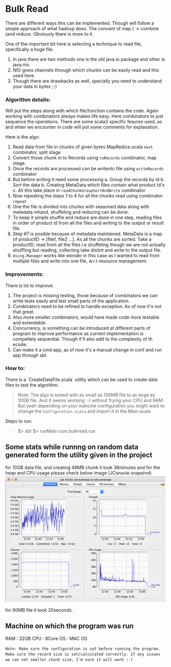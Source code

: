# Bulk Read

<p>There are different ways this can be implemented. Though will follow a simple approach of what hadoop does. The concent of map ( -> combine )and reduce. Obviously there is more to it. 
<p>One of the important bit here is selecting a technique to read file, specifically a huge file.

1. In java there are two methods one is the old java.io package and other is java.nio.
2. NIO gives channels through which chunks can be easily read and this used here.
3. Though there are drawbacks as well, specially you need to understand your data in bytes ;-)

### Algorithm details:
<p>Will put the steps along with which file/function contains the code. Again working with combinators always makes life easy. Here combinators to just sequence the operations.
There are some scala3 specific feaures used, as and when we encounter in code will put some comments for explanation.
<p>Here is the algo:

1. Read data from file in chunks of given bytes MapRedice.scala `next` combinator, split stage
2. Convert those chunk in to Records using `toRecords` combinator, map stage.
3. Once the records are processed can be writento file using `writeRecords` combinator
4. But before writing it need some processing
        a. Group the records by id
        b. Sort the data
        b. Creating MetaData which files contain what product Id's
        c. All this take place in `readChunkGroupSortAndWrite` combinator
5. Now repeating the steps 1 to 4 for all the chunks read using combinator `repeat`
6. One the file is divided into chunks with seasoned data along with metadata inhand, shuffeling and reducing can be done.
7. To keep it simple shuffle and reduce are done in one step, reading files in order of product id from all the files and writing to the output or result file.
8. Step #7 is posible because of metadata maintained. MetaData is a map of productID -> [file1, file2 ...]. As all the chunks are sorted. Take a productID, read from all the files i.e shuffeling though we are not actually shuffling but reading, collecting take distint and write to the output file.
9. `Using.Manager` works like wonder in this case as I wanted to read from multiple files and write into one file, w.r.t resource management.

### Improvements:
There is lot to improve:
1. The project is missing testing, those because of combinators we can write tests easily and test small parts of the application.
2. Combinators need to be refined to handle exception. As of now it's not that great.
3. Also more smaller combinators, would have made code more testable and extendable.
4. Concurrency, is something can be introduced at different parts of program to improve performance as current implementation is compeltely sequential. Though it'll also add to the complexity of th ecode.
5. Can make it a cmd app, as of now it's a manual change in conf and run app through sbt.

### How to:
<p> There is a `CreateDataFile.scala` utility which can be used to create data files to test the algorithm.

> Note: The algo is tested with as small as 100MB file to as large as 10GB file. And it seems working :-) without frying your CPU and RAM. But yeah depending on your mahcine configuration you might want to change the `Configuration.scala` and import it in the Main.scala

Steps to run:

> $> sbt
> $> runMain com.bulkread.run

## Some stats while runnng on random data generated form the utility given in the project
for 10GB data file, and creating 48MB chunk it took 38minutes and for the heap and CPU usage please check below image (JConsole snapshot)
![Jconsole Snapshot after execution](/10GBFileProcessing.png)

for 90MB file it took 20seconds.

## Machine on which the program was run
RAM : 32GB
CPU : 8Core
OS : MAC OS

```Note: Make sure the configuration is set before running the program. Make sure the record size is set/calculated correctly. If any issues we can set smaller chunk size, I'm sure it will work :-)```